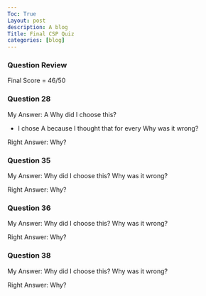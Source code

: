 ```yaml
---
Toc: True
Layout: post
description: A blog
Title: Final CSP Quiz
categories: [blog]
---
```


### Question Review

Final Score = 46/50

### Question 28

My Answer: A
Why did I choose this?
- I chose A because I thought that for every 
Why was it wrong?

Right Answer:
Why?

### Question 35

My Answer: 
Why did I choose this?
Why was it wrong?

Right Answer:
Why?

### Question 36

My Answer: 
Why did I choose this?
Why was it wrong?

Right Answer:
Why?

### Question 38

My Answer: 
Why did I choose this?
Why was it wrong?

Right Answer:
Why?